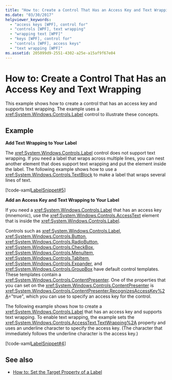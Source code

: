```yaml
---
title: "How to: Create a Control That Has an Access Key and Text Wrapping"
ms.date: "03/30/2017"
helpviewer_keywords: 
  - "access keys [WPF], control for"
  - "controls [WPF], text wrapping"
  - "wrapping text [WPF]"
  - "keys [WPF], control for"
  - "controls [WPF], access keys"
  - "text wrapping [WPF]"
ms.assetid: 205099d9-2551-4302-a25e-a15af9f67e04
---
```

# How to: Create a Control That Has an Access Key and Text Wrapping

This example shows how to create a control that has an access key and supports text wrapping. The example uses a <xref:System.Windows.Controls.Label> control to illustrate these concepts.  
  
## Example  

 **Add Text Wrapping to Your Label**  
  
 The <xref:System.Windows.Controls.Label> control does not support text wrapping. If you need a label that wraps across multiple lines, you can nest another element that does support text wrapping and put the element inside the label. The following example shows how to use a <xref:System.Windows.Controls.TextBlock> to make a label that wraps several lines of text.  
  
 [!code-xaml[LabelSnippet#5](~/samples/snippets/csharp/VS_Snippets_Wpf/LabelSnippet/CS/Pane1.xaml#5)]  
  
 **Add an Access Key and Text Wrapping to Your Label**  
  
 If you need a <xref:System.Windows.Controls.Label> that has an access key (mnemonic), use the <xref:System.Windows.Controls.AccessText> element that is inside the <xref:System.Windows.Controls.Label>.  
  
 Controls such as <xref:System.Windows.Controls.Label>, <xref:System.Windows.Controls.Button>, <xref:System.Windows.Controls.RadioButton>, <xref:System.Windows.Controls.CheckBox>, <xref:System.Windows.Controls.MenuItem>, <xref:System.Windows.Controls.TabItem>, <xref:System.Windows.Controls.Expander>, and <xref:System.Windows.Controls.GroupBox> have default control templates. These templates contain a <xref:System.Windows.Controls.ContentPresenter>. One of the properties that you can set on the <xref:System.Windows.Controls.ContentPresenter> is <xref:System.Windows.Controls.ContentPresenter.RecognizesAccessKey%2A>="true", which you can use to specify an access key for the control.  
  
 The following example shows how to create a <xref:System.Windows.Controls.Label> that has an access key and supports text wrapping. To enable text wrapping, the example sets the <xref:System.Windows.Controls.AccessText.TextWrapping%2A> property and uses an underline character to specify the access key. (The character that immediately follows the underline character is the access key.)  
  
 [!code-xaml[LabelSnippet#4](~/samples/snippets/csharp/VS_Snippets_Wpf/LabelSnippet/CS/Pane1.xaml#4)]  
  
## See also

- [How to: Set the Target Property of a Label](/previous-versions/dotnet/netframework-3.5/ms752101(v=vs.90))
